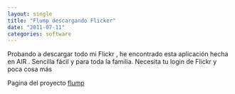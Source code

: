 ```yaml
---
layout: single
title: "Flump descargando Flicker"
date: "2011-07-11"
categories: software
---
```


Probando a descargar todo mi Flickr , he encontrado esta aplicación hecha en AIR . Sencilla fácil y para toda la familia. Necesita tu login de Flickr y poca cosa más

Pagina del proyecto [flump](https://code.google.com/p/onairbustour/ "Flump")
